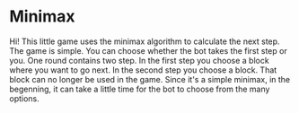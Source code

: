 # Minimax
Hi!
This little game uses the minimax algorithm to calculate the next step.
The game is simple. 
You can choose whether the bot takes the first step or you.
One round contains two step.
In the first step you choose a block where you want to go next.
In the second step you choose a block. That block can no longer be used in the game.
Since it's a simple minimax, in the begenning, it can take a little time for the bot to choose from the many options.
